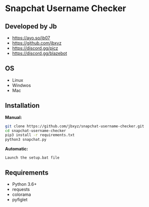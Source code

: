 # Snapchat Username Checker
## Developed by Jb
- https://ayo.so/jb07
- https://github.com/jbxyz
- https://discord.gg/picz
- https://discord.gg/blazebot

## OS
- Linux
- Windwos
- Mac

## Installation
**Manual:**
```bash
git clone https://github.com/jbxyz/snapchat-username-checker.git
cd snapchat-username-checker
pip3 install -r requirements.txt
python3 snapchat.py
```

**Automatic:**
```
Launch the setup.bat file
```

## Requirements
- Python 3.6+
- requests
- colorama
- pyfiglet
